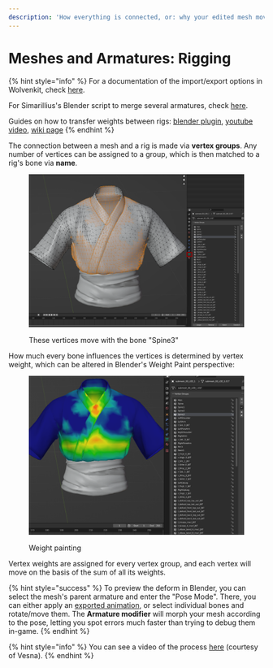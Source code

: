 ```yaml
---
description: 'How everything is connected, or: why your edited mesh moves weirdly'
---
```


# Meshes and Armatures: Rigging

{% hint style="info" %}
For a documentation of the import/export options in Wolvenkit, check [here](https://wiki.redmodding.org/wolvenkit/wolvenkit-app/editor/import-export/models#choosing-rigs-correctly).&#x20;

For Simarillius's Blender script to merge several armatures, check [here](https://github.com/Simarilius-uk/CP2077\_BlenderScripts/blob/main/Merge\_rigs.py).

Guides on how to transfer weights between rigs: [blender plugin](../modding-tools/wolvenkit-blender-io-suite/#transfer-vertex-weights), [youtube video](https://www.youtube.com/watch?v=bR\_Vke\_\_voU), [wiki page](../modding-guides/npcs/custom-facial-piercings-prc-framework.md#weight-painting)&#x20;
{% endhint %}

The connection between a mesh and a rig is made via **vertex groups**. Any number of vertices can be assigned to a group, which is then matched to a rig's bone via **name**.

<figure><img src="../../.gitbook/assets/rigging_meshes_vertex_groups.png" alt=""><figcaption><p>These vertices move with the bone "Spine3"</p></figcaption></figure>

How much every bone influences the vertices is determined by vertex weight, which can be altered in Blender's Weight Paint perspective:

<figure><img src="../../.gitbook/assets/rigging_meshes_vertex_weights.png" alt=""><figcaption><p>Weight painting</p></figcaption></figure>

Vertex weights are assigned for every vertex group, and each vertex will move on the basis of the sum of all its weights.&#x20;

{% hint style="success" %}
To preview the deform in Blender, you can select the mesh's parent armature and enter the "Pose Mode". There, you can either apply an [exported animation](https://wiki.redmodding.org/wolvenkit/guides/modding-community/exporting-to-blender/exporting-rigs-and-anims), or select individual bones and rotate/move them. The **Armature modifier** will morph your mesh according to the pose, letting you spot errors much faster than trying to debug them in-game.
{% endhint %}

{% hint style="info" %}
You can see a video of the process [here](../modding-guides/npcs/) (courtesy of Vesna).&#x20;
{% endhint %}
